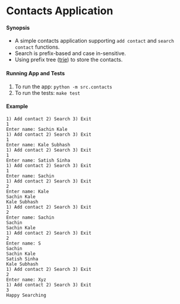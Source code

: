 # Contacts Application

#### Synopsis
- A simple contacts application supporting `add contact` and `search contact` functions. 
- Search is prefix-based and case in-sensitive. 
- Using prefix tree ([trie](https://en.wikipedia.org/wiki/Trie)) to store the contacts.

#### Running App and Tests
1. To run the app: 
    `python -m src.contacts`
2. To run the tests: 
    `make test`

#### Example
```
1) Add contact 2) Search 3) Exit
1
Enter name: Sachin Kale
1) Add contact 2) Search 3) Exit
1
Enter name: Kale Subhash
1) Add contact 2) Search 3) Exit
1
Enter name: Satish Sinha
1) Add contact 2) Search 3) Exit
1
Enter name: Sachin
1) Add contact 2) Search 3) Exit
2
Enter name: Kale
Sachin Kale
Kale Subhash
1) Add contact 2) Search 3) Exit
2
Enter name: Sachin
Sachin
Sachin Kale
1) Add contact 2) Search 3) Exit
2
Enter name: S
Sachin
Sachin Kale
Satish Sinha
Kale Subhash
1) Add contact 2) Search 3) Exit
2
Enter name: Xyz
1) Add contact 2) Search 3) Exit
3
Happy Searching
```
